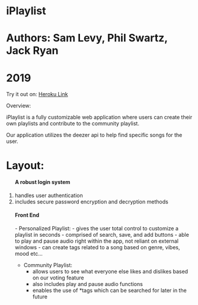 # iPlaylist

# Authors: Sam Levy, Phil Swartz, Jack Ryan
# 2019

Try it out on: 
[Heroku Link](https://fierce-temple-77564.herokuapp.com/)

Overview:

iPlaylist is a fully customizable web application where users can create their own playlists and contribute to the community playlist.

Our application utilizes the deezer api to help find specific songs for the user.

<h1>Layout:</h1>
   
<ol>
<h4>A robust login system</h4>
   <li>handles user authentication</li>
   <li>includes secure password encryption and decryption methods</li>
   
<h4>Front End</h4>
   - Personalized Playlist:
      - gives the user total control to customize a playlist in seconds
      - comprised of search, save, and add buttons
      - able to play and pause audio right within the app, not reliant on external windows
      - can create tags related to a song based on genre, vibes, mood etc...
      
   - Community Playlist:
      - allows users to see what everyone else likes and dislikes based on our voting feature
      - also includes play and pause audio functions
      - enables the use of *tags which can be searched for later in the future
      
 </ol>  
   



